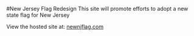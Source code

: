 #New Jersey Flag Redesign
This site will promote efforts to adopt a new state flag for New Jersey

View the hosted site at: [newnjflag.com](http://newnjflag.com/)
